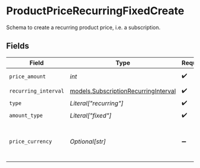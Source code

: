 # ProductPriceRecurringFixedCreate

Schema to create a recurring product price, i.e. a subscription.


## Fields

| Field                                                                              | Type                                                                               | Required                                                                           | Description                                                                        |
| ---------------------------------------------------------------------------------- | ---------------------------------------------------------------------------------- | ---------------------------------------------------------------------------------- | ---------------------------------------------------------------------------------- |
| `price_amount`                                                                     | *int*                                                                              | :heavy_check_mark:                                                                 | The price in cents.                                                                |
| `recurring_interval`                                                               | [models.SubscriptionRecurringInterval](../models/subscriptionrecurringinterval.md) | :heavy_check_mark:                                                                 | N/A                                                                                |
| `type`                                                                             | *Literal["recurring"]*                                                             | :heavy_check_mark:                                                                 | N/A                                                                                |
| `amount_type`                                                                      | *Literal["fixed"]*                                                                 | :heavy_check_mark:                                                                 | N/A                                                                                |
| `price_currency`                                                                   | *Optional[str]*                                                                    | :heavy_minus_sign:                                                                 | The currency. Currently, only `usd` is supported.                                  |